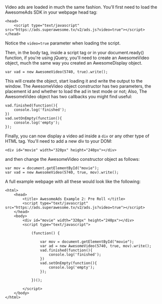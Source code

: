 Video ads are loaded in much the same fashion. You'll first need to load the AwesomeAds SDK in your webpage head tag:

```
<head>
	<script type="text/javascript" src="https://ads.superawesome.tv/v2/ads.js?video=true"></script>
</head>

```

Notice the `video=true` parameter when loading the script.

Then, in the body tag, inside a script tag or in your document.ready() function, if you're using jQuery, you'll need to create an AwesomeVideo object, much the same way you created an AwesomeDisplay object.

```
var vad = new AwesomeVideo(5740, true).write();

```

This will create the object, start loading it and write the output to the window.
The AwesomeVideo object constructor has two parameters, the placement id and whether to load the ad in test mode or not;
Also, The AwesomeVideo object has two callbacks you might find useful:

```
vad.finished(function(){
	console.log('finished');
})
vad.setOnEmpty(function(){
	console.log('empty');
});

```

Finally, you can now display a video ad inside a `div` or any other type of HTML tag.
You'll need to add a new div to your DOM:

```
<div id="movie" width="320px" height="240px"></div>

```

and then change the AwesomeVideo constructor object as follows:

```
var mov = document.getElementById("movie");
var vad = new AwesomeVideo(5740, true, mov).write();

```

A full example webpage with all these would look like the following:

```
<html>
	<head>
		<title> AwesomeAds Example 2: Pre Roll </title>
		<script type="text/javascript" src="https://ads.superawesome.tv/v2/ads.js?video=true"></script>
	</head>
	<body>
		<div id="movie" width="320px" height="240px"></div>
		<script type="text/javascript">

			(function() {
			   
			    var mov = document.getElementById("movie");
			    var ad = new AwesomeVideo(5740, true, mov).write();
				vad.finished(function(){
					console.log('finished');
				})
				vad.setOnEmpty(function(){
					console.log('empty');
				});

			})();

		</script>
	</body>
</html>

```
